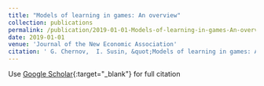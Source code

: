 ```yaml
---
title: "Models of learning in games: An overview"
collection: publications
permalink: /publication/2019-01-01-Models-of-learning-in-games-An-overview
date: 2019-01-01
venue: 'Journal of the New Economic Association'
citation: ' G. Chernov,  I. Susin, &quot;Models of learning in games: An overview.&quot; Journal of the New Economic Association, 2019.'
---
```

Use [Google Scholar](https://scholar.google.com/scholar?q=Models+of+learning+in+games:+An+overview){:target="_blank"} for full citation